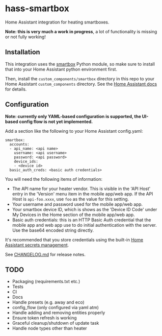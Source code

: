 # hass-smartbox
Home Assistant integration for heating smartboxes.


**Note: this is very much a work in progress**, a lot of functionality is
missing or not fully working!

## Installation
This integration uses the [smartbox] Python module, so make sure to install that
into your Home Assistant python environment first.

Then, install the `custom_components/smartbox` directory in this repo to your
Home Assistant `custom_components` directory. See the [Home Assistant docs] for
details.

## Configuration
**Note: currently only YAML-based configuration is supported, the UI-based
config flow is not yet implemented.**

Add a section like the following to your Home Assistant config.yaml:

```
smartbox:
  accounts:
  - api_name: <api name>
    username: <api username>
    password: <api password>
    device_ids:
    - <device id>
  basic_auth_creds: <basic auth credentials>
```

You will need the following items of information:
* The API name for your heater vendor. This is visible in the 'API Host' entry
  in the 'Version' menu item in the mobile app/web app. If the API Host is
  `api-foo.xxxx`, use `foo` as the value for this setting.
* Your username and password used for the mobile app/web app.
* Your smartbox device ID, which is shows as the 'Device ID Code' under My
  Devices in the Home section of the mobile app/web app.
* Basic auth credentials: this is an HTTP Basic Auth credential that the mobile
  app and web app use to do initial authentication with the server. Use the
  base64 encoded string directly.

It's recommended that you store credentials using the built-in [Home Assistant
secrets management].


See [CHANGELOG.md](./CHANGELOG.md) for release notes.

## TODO
* Packaging (requirements.txt etc.)
* Tests
* CI
* Docs
* Handle presets (e.g. away and eco)
* config_flow (only configured via yaml atm)
* Handle adding and removing entities properly
* Ensure token refresh is working
* Graceful cleanup/shutdown of update task
* Handle node types other than heater

[Home Assistant docs]: https://developers.home-assistant.io/docs/creating_integration_file_structure
[Home Assistant secrets management]: https://www.home-assistant.io/docs/configuration/secrets/
[smartbox]: https://github.com/graham33/smartbox
